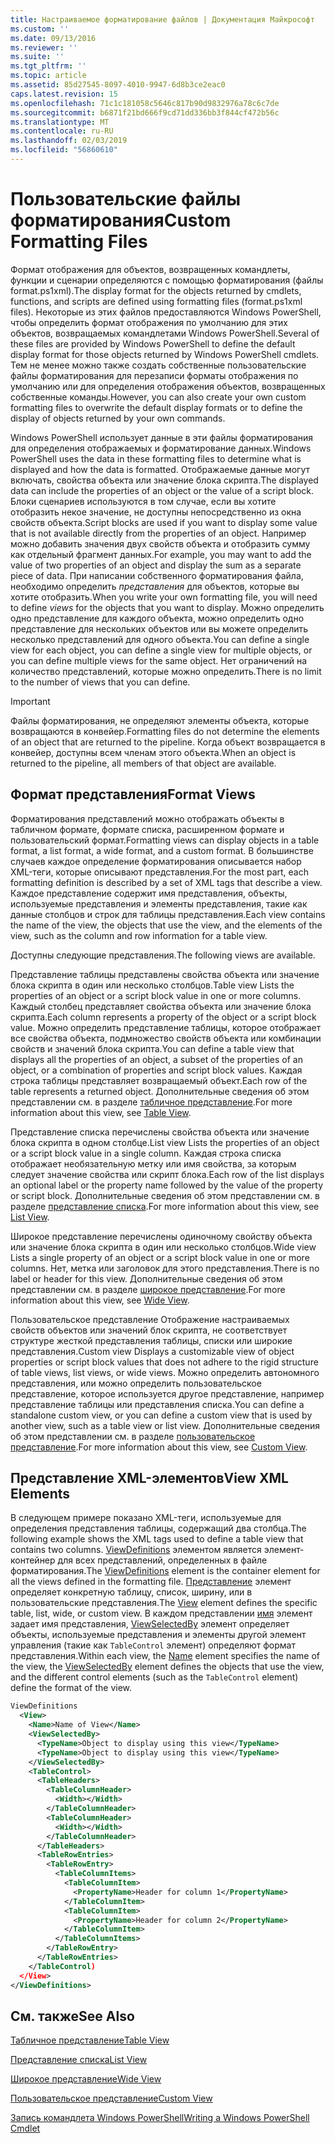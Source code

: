 ```yaml
---
title: Настраиваемое форматирование файлов | Документация Майкрософт
ms.custom: ''
ms.date: 09/13/2016
ms.reviewer: ''
ms.suite: ''
ms.tgt_pltfrm: ''
ms.topic: article
ms.assetid: 85d27545-8097-4010-9947-6d8b3ce2eac0
caps.latest.revision: 15
ms.openlocfilehash: 71c1c181058c5646c817b90d9832976a78c6c7de
ms.sourcegitcommit: b6871f21bd666f9cd71dd336bb3f844cf472b56c
ms.translationtype: MT
ms.contentlocale: ru-RU
ms.lasthandoff: 02/03/2019
ms.locfileid: "56860610"
---
```

# <a name="custom-formatting-files"></a><span data-ttu-id="2d6e6-102">Пользовательские файлы форматирования</span><span class="sxs-lookup"><span data-stu-id="2d6e6-102">Custom Formatting Files</span></span>

<span data-ttu-id="2d6e6-103">Формат отображения для объектов, возвращенных командлеты, функции и сценарии определяются с помощью форматирования (файлы format.ps1xml).</span><span class="sxs-lookup"><span data-stu-id="2d6e6-103">The display format for the objects returned by cmdlets, functions, and scripts are defined using formatting files (format.ps1xml files).</span></span> <span data-ttu-id="2d6e6-104">Некоторые из этих файлов предоставляются Windows PowerShell, чтобы определить формат отображения по умолчанию для этих объектов, возвращаемых командлетами Windows PowerShell.</span><span class="sxs-lookup"><span data-stu-id="2d6e6-104">Several of these files are provided by Windows PowerShell to define the default display format for those objects returned by Windows PowerShell cmdlets.</span></span> <span data-ttu-id="2d6e6-105">Тем не менее можно также создать собственные пользовательские файлы форматирования для перезаписи форматы отображения по умолчанию или для определения отображения объектов, возвращенных собственные команды.</span><span class="sxs-lookup"><span data-stu-id="2d6e6-105">However, you can also create your own custom formatting files to overwrite the default display formats or to define the display of objects returned by your own commands.</span></span>

<span data-ttu-id="2d6e6-106">Windows PowerShell использует данные в эти файлы форматирования для определения отображаемых и форматирование данных.</span><span class="sxs-lookup"><span data-stu-id="2d6e6-106">Windows PowerShell uses the data in these formatting files to determine what is displayed and how the data is formatted.</span></span> <span data-ttu-id="2d6e6-107">Отображаемые данные могут включать, свойства объекта или значение блока скрипта.</span><span class="sxs-lookup"><span data-stu-id="2d6e6-107">The displayed data can include the properties of an object or the value of a script block.</span></span>  <span data-ttu-id="2d6e6-108">Блоки сценариев используются в том случае, если вы хотите отобразить некое значение, не доступны непосредственно из окна свойств объекта.</span><span class="sxs-lookup"><span data-stu-id="2d6e6-108">Script blocks are used if you want to display some value that is not available directly from the properties of an object.</span></span> <span data-ttu-id="2d6e6-109">Например можно добавить значения двух свойств объекта и отобразить сумму как отдельный фрагмент данных.</span><span class="sxs-lookup"><span data-stu-id="2d6e6-109">For example, you may want to add the value of two properties of an object and display the sum as a separate piece of data.</span></span> <span data-ttu-id="2d6e6-110">При написании собственного форматирования файла, необходимо определить *представления* для объектов, которые вы хотите отобразить.</span><span class="sxs-lookup"><span data-stu-id="2d6e6-110">When you write your own formatting file, you will need to define *views* for the objects that you want to display.</span></span> <span data-ttu-id="2d6e6-111">Можно определить одно представление для каждого объекта, можно определить одно представление для нескольких объектов или вы можете определить несколько представлений для одного объекта.</span><span class="sxs-lookup"><span data-stu-id="2d6e6-111">You can define a single view for each object, you can define a single view for multiple objects, or you can define multiple views for the same object.</span></span> <span data-ttu-id="2d6e6-112">Нет ограничений на количество представлений, которые можно определить.</span><span class="sxs-lookup"><span data-stu-id="2d6e6-112">There is no limit to the number of views that you can define.</span></span>

> [!IMPORTANT]
> <span data-ttu-id="2d6e6-113">Файлы форматирования, не определяют элементы объекта, которые возвращаются в конвейер.</span><span class="sxs-lookup"><span data-stu-id="2d6e6-113">Formatting files do not determine the elements of an object that are returned to the pipeline.</span></span> <span data-ttu-id="2d6e6-114">Когда объект возвращается в конвейер, доступны всем членам этого объекта.</span><span class="sxs-lookup"><span data-stu-id="2d6e6-114">When an object is returned to the pipeline, all members of that object are available.</span></span>

## <a name="format-views"></a><span data-ttu-id="2d6e6-115">Формат представления</span><span class="sxs-lookup"><span data-stu-id="2d6e6-115">Format Views</span></span>

<span data-ttu-id="2d6e6-116">Форматирования представлений можно отображать объекты в табличном формате, формате списка, расширенном формате и пользовательский формат.</span><span class="sxs-lookup"><span data-stu-id="2d6e6-116">Formatting views can display objects in a table format, a list format, a wide format, and a custom format.</span></span> <span data-ttu-id="2d6e6-117">В большинстве случаев каждое определение форматирования описывается набор XML-теги, которые описывают представления.</span><span class="sxs-lookup"><span data-stu-id="2d6e6-117">For the most part, each formatting definition is described by a set of XML tags that describe a view.</span></span> <span data-ttu-id="2d6e6-118">Каждое представление содержит имя представления, объекты, используемые представления и элементы представления, такие как данные столбцов и строк для таблицы представления.</span><span class="sxs-lookup"><span data-stu-id="2d6e6-118">Each view contains the name of the view, the objects that use the view, and the elements of the view, such as the column and row information for a table view.</span></span>

<span data-ttu-id="2d6e6-119">Доступны следующие представления.</span><span class="sxs-lookup"><span data-stu-id="2d6e6-119">The following views are available.</span></span>

<span data-ttu-id="2d6e6-120">Представление таблицы представлены свойства объекта или значение блока скрипта в один или несколько столбцов.</span><span class="sxs-lookup"><span data-stu-id="2d6e6-120">Table view Lists the properties of an object or a script block value in one or more columns.</span></span> <span data-ttu-id="2d6e6-121">Каждый столбец представляет свойства объекта или значение блока скрипта.</span><span class="sxs-lookup"><span data-stu-id="2d6e6-121">Each column represents a property of the object or a script block value.</span></span> <span data-ttu-id="2d6e6-122">Можно определить представление таблицы, которое отображает все свойства объекта, подмножество свойств объекта или комбинации свойств и значений блока скрипта.</span><span class="sxs-lookup"><span data-stu-id="2d6e6-122">You can define a table view that displays all the properties of an object, a subset of the properties of an object, or a combination of properties and script block values.</span></span> <span data-ttu-id="2d6e6-123">Каждая строка таблицы представляет возвращаемый объект.</span><span class="sxs-lookup"><span data-stu-id="2d6e6-123">Each row of the table represents a returned object.</span></span> <span data-ttu-id="2d6e6-124">Дополнительные сведения об этом представлении см. в разделе [табличное представление](../format/creating-a-table-view.md).</span><span class="sxs-lookup"><span data-stu-id="2d6e6-124">For more information about this view, see [Table View](../format/creating-a-table-view.md).</span></span>

<span data-ttu-id="2d6e6-125">Представление списка перечислены свойства объекта или значение блока скрипта в одном столбце.</span><span class="sxs-lookup"><span data-stu-id="2d6e6-125">List view Lists the properties of an object or a script block value in a single column.</span></span> <span data-ttu-id="2d6e6-126">Каждая строка списка отображает необязательную метку или имя свойства, за которым следует значение свойства или скрипт блока.</span><span class="sxs-lookup"><span data-stu-id="2d6e6-126">Each row of the list displays an optional label or the property name followed by the value of the property or script block.</span></span> <span data-ttu-id="2d6e6-127">Дополнительные сведения об этом представлении см. в разделе [представление списка](../format/creating-a-list-view.md).</span><span class="sxs-lookup"><span data-stu-id="2d6e6-127">For more information about this view, see [List View](../format/creating-a-list-view.md).</span></span>

<span data-ttu-id="2d6e6-128">Широкое представление перечислены одиночному свойству объекта или значение блока скрипта в один или несколько столбцов.</span><span class="sxs-lookup"><span data-stu-id="2d6e6-128">Wide view Lists a single property of an object or a script block value in one or more columns.</span></span> <span data-ttu-id="2d6e6-129">Нет, метка или заголовок для этого представления.</span><span class="sxs-lookup"><span data-stu-id="2d6e6-129">There is no label or header for this view.</span></span> <span data-ttu-id="2d6e6-130">Дополнительные сведения об этом представлении см. в разделе [широкое представление](../format/creating-a-wide-view.md).</span><span class="sxs-lookup"><span data-stu-id="2d6e6-130">For more information about this view, see [Wide View](../format/creating-a-wide-view.md).</span></span>

<span data-ttu-id="2d6e6-131">Пользовательское представление Отображение настраиваемых свойств объектов или значений блок скрипта, не соответствует структуре жесткой представления таблицы, списки или широкие представления.</span><span class="sxs-lookup"><span data-stu-id="2d6e6-131">Custom view Displays a customizable view of object properties or script block values that does not adhere to the rigid structure of table views, list views, or wide views.</span></span> <span data-ttu-id="2d6e6-132">Можно определить автономного представления, или можно определить пользовательское представление, которое используется другое представление, например представление таблицы или представления списка.</span><span class="sxs-lookup"><span data-stu-id="2d6e6-132">You can define a standalone custom view, or you can define a custom view that is used by another view, such as a table view or list view.</span></span> <span data-ttu-id="2d6e6-133">Дополнительные сведения об этом представлении см. в разделе [пользовательское представление](../format/creating-custom-controls.md).</span><span class="sxs-lookup"><span data-stu-id="2d6e6-133">For more information about this view, see [Custom View](../format/creating-custom-controls.md).</span></span>

## <a name="view-xml-elements"></a><span data-ttu-id="2d6e6-134">Представление XML-элементов</span><span class="sxs-lookup"><span data-stu-id="2d6e6-134">View XML Elements</span></span>

<span data-ttu-id="2d6e6-135">В следующем примере показано XML-теги, используемые для определения представления таблицы, содержащий два столбца.</span><span class="sxs-lookup"><span data-stu-id="2d6e6-135">The following example shows the XML tags used to define a table view that contains two columns.</span></span> <span data-ttu-id="2d6e6-136">[ViewDefinitions](../format/viewdefinitions-element-format.md) элементом является элемент-контейнер для всех представлений, определенных в файле форматирования.</span><span class="sxs-lookup"><span data-stu-id="2d6e6-136">The [ViewDefinitions](../format/viewdefinitions-element-format.md) element is the container element for all the views defined in the formatting file.</span></span> <span data-ttu-id="2d6e6-137">[Представление](../format/view-element-format.md) элемент определяет конкретную таблицу, список, ширину, или в пользовательские представления.</span><span class="sxs-lookup"><span data-stu-id="2d6e6-137">The [View](../format/view-element-format.md) element defines the specific table, list, wide, or custom view.</span></span> <span data-ttu-id="2d6e6-138">В каждом представлении [имя](../format/name-element-for-view-format.md) элемент задает имя представления, [ViewSelectedBy](../format/viewselectedby-element-format.md) элемент определяет объекты, используемые представления и элементы другой элемент управления (такие как `TableControl` элемент) определяют формат представления.</span><span class="sxs-lookup"><span data-stu-id="2d6e6-138">Within each view, the [Name](../format/name-element-for-view-format.md) element specifies the name of the view, the [ViewSelectedBy](../format/viewselectedby-element-format.md) element defines the objects that use the view, and the different control elements (such as the `TableControl` element) define the format of the view.</span></span>

```xml
ViewDefinitions
  <View>
    <Name>Name of View</Name>
    <ViewSelectedBy>
      <TypeName>Object to display using this view</TypeName>
      <TypeName>Object to display using this view</TypeName>
    </ViewSelectedBy>
    <TableControl>
      <TableHeaders>
        <TableColumnHeader>
          <Width></Width>
        </TableColumnHeader>
        <TableColumnHeader>
          <Width></Width>
        </TableColumnHeader>
      </TableHeaders>
      <TableRowEntries>
        <TableRowEntry>
          <TableColumnItems>
            <TableColumnItem>
              <PropertyName>Header for column 1</PropertyName>
            </TableColumnItem>
            <TableColumnItem>
              <PropertyName>Header for column 2</PropertyName>
            </TableColumnItem>
          </TableColumnItems>
        </TableRowEntry>
      </TableRowEntries>
    </TableControl)
  </View>
</ViewDefinitions>

```

## <a name="see-also"></a><span data-ttu-id="2d6e6-139">См. также</span><span class="sxs-lookup"><span data-stu-id="2d6e6-139">See Also</span></span>

[<span data-ttu-id="2d6e6-140">Табличное представление</span><span class="sxs-lookup"><span data-stu-id="2d6e6-140">Table View</span></span>](../format/creating-a-table-view.md)

[<span data-ttu-id="2d6e6-141">Представление списка</span><span class="sxs-lookup"><span data-stu-id="2d6e6-141">List View</span></span>](../format/creating-a-list-view.md)

[<span data-ttu-id="2d6e6-142">Широкое представление</span><span class="sxs-lookup"><span data-stu-id="2d6e6-142">Wide View</span></span>](../format/creating-a-wide-view.md)

[<span data-ttu-id="2d6e6-143">Пользовательское представление</span><span class="sxs-lookup"><span data-stu-id="2d6e6-143">Custom View</span></span>](../format/creating-custom-controls.md)

[<span data-ttu-id="2d6e6-144">Запись командлета Windows PowerShell</span><span class="sxs-lookup"><span data-stu-id="2d6e6-144">Writing a Windows PowerShell Cmdlet</span></span>](./writing-a-windows-powershell-cmdlet.md)
